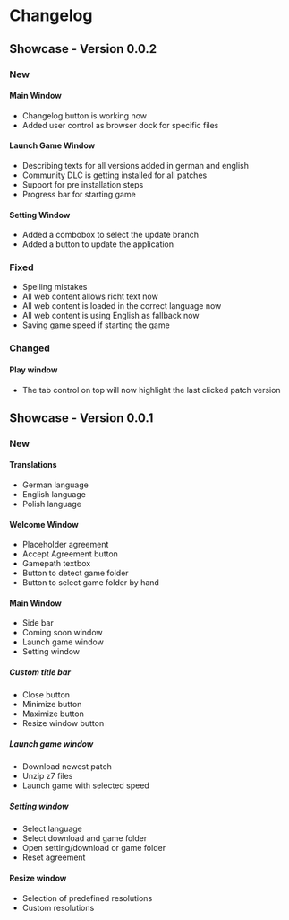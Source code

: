 # Changelog

## Showcase - Version 0.0.2

### New

#### Main Window

* Changelog button is working now
* Added user control as browser dock for specific files

#### Launch Game Window

* Describing texts for all versions added in german and english
* Community DLC is getting installed for all patches
* Support for pre installation steps
* Progress bar for starting game

#### Setting Window

* Added a combobox to select the update branch
* Added a button to update the application

### Fixed

* Spelling mistakes
* All web content allows richt text now
* All web content is loaded in the correct language now
* All web content is using English as fallback now
* Saving game speed if starting the game

### Changed

#### Play window

* The tab control on top will now highlight the last clicked patch version

## Showcase - Version 0.0.1

### New

#### Translations

* German language
* English language
* Polish language

#### Welcome Window

* Placeholder agreement
* Accept Agreement button
* Gamepath textbox
* Button to detect game folder
* Button to select game folder by hand

#### Main Window

* Side bar
* Coming soon window
* Launch game window
* Setting window

##### Custom title bar

* Close button
* Minimize button
* Maximize button
* Resize window button

##### Launch game window

* Download newest patch
* Unzip z7 files
* Launch game with selected speed

##### Setting window

* Select language
* Select download and game folder
* Open setting/download or game folder
* Reset agreement

#### Resize window

* Selection of predefined resolutions
* Custom resolutions
